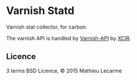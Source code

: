 Varnish Statd
=============

Varnish stat collector, for carbon.


The varnish API is handled by [Varnish-API](https://github.com/xcir/python-varnishapi) by [XCIR](https://github.com/xcir).

Licence
-------

3 terms BSD Licence, © 2015 Mathieu Lecarme
